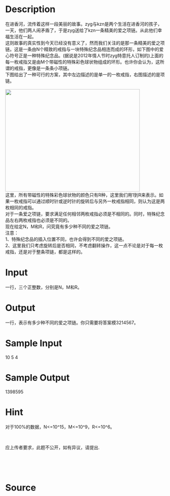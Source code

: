 
# Description

<div class="content"><div>在进香河，流传着这样一段美丽的故事。zyg与kzn是两个生活在进香河的孩子，一天，他们两人闹矛盾了，于是zyg送给了kzn一条精美的爱之项链。从此他们幸福生活在一起。 </div>
<div>这则故事的真实性到今天已经没有意义了，然而我们关注的是那一条精美的爱之项链。这是一条由N个精致的戒指与一块特殊纪念品相连而成的环形，如下图中的爱心符号正是一种特殊纪念品。(据说是2012年情人节时zyg特意托人订制的)上面的每一枚戒指又是由M个带磁性的特殊彩色球状物组成的环形。也许你会认为，这所谓的戒指，更像是一条条小项链。 </div>
<div>下图给出了一种可行的方案，其中左边描述的是单一的一枚戒指，右图描述的是项链。 </div>
<div> </div>
<div><img src="source/bzoj/4330/img/aHR0cHM6Ly9seWRzeS5jb20vSnVkZ2VPbmxpbmUvdXBsb2FkLzIwMTUxMS8zNDU0LmpwZw==.jpg" width="425" height="324" alt=""/></div>
<div></div>
<div></div>
<div>这里，所有带磁性的特殊彩色球状物的颜色只有R种，这里我们用1到R来表示。如果一枚戒指可以通过顺时针或逆时针的旋转后与另外一枚戒指相同，则认为这是两枚相同的戒指。 </div>
<div>对于一条爱之项链，要求满足任何相邻两枚戒指必须是不相同的。同时，特殊纪念品左右两枚戒指也必须是不同的。 </div>
<div>现在给定N，M和R，问究竟有多少种不同的爱之项链。 </div>
<div>注意： </div>
<div>1、特殊纪念品的插入位置不同，也许会得到不同的爱之项链。 </div>
<div>2、这里我们只考虑旋转后是否相同，不考虑翻转操作，这一点不论是对于每一枚戒指，还是对于整条项链，都是这样的。 </div>
<div></div>
<p></p></div>

# Input

<div class="content"><div>一行，三个正整数，分别是N，M和R。 </div>
<div></div>
<p></p></div>

# Output

<div class="content"><div>一行，表示有多少种不同的爱之项链。你只需要将答案模3214567。 </div>
<div></div>
<p></p></div>

# Sample Input

<div class="content"><span class="sampledata">10 5 4 </span></div>

# Sample Output

<div class="content"><span class="sampledata">1398595 </span></div>

# Hint

<div class="content"><p></p><p>对于100%的数据，N&lt;=10^15，M&lt;=10^9，R&lt;=10^6。 </p><br/>
<p>应上传者要求，此题不公开，如有异议，请提出.</p><br/>
<p></p><br/>
<p></p><p></p></div>

# Source

<div class="content"><p><a href="problemset.php?search="></a></p></div>

